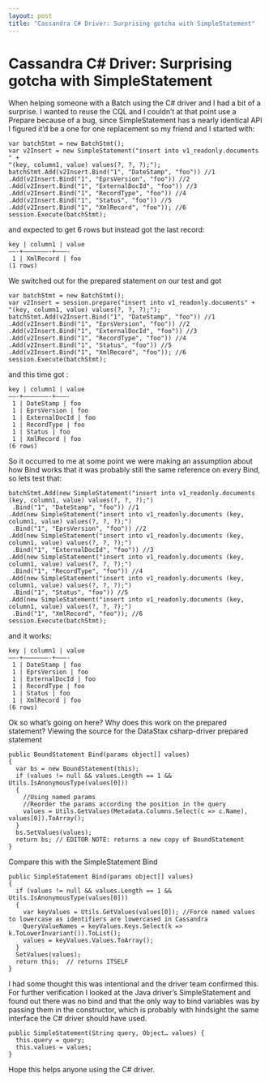 ```yaml
---
layout: post
title: "Cassandra C# Driver: Surprising gotcha with SimpleStatement"
---
```

<h1>Cassandra C# Driver: Surprising gotcha with SimpleStatement</h1>
When helping someone with a Batch using the C# driver and I had a bit of a surprise. I wanted to reuse the CQL and I couldn’t at that point use a Prepare because of a bug, since SimpleStatement has a nearly identical API I figured it’d be a one for one replacement so my friend and I started with:

    var batchStmt = new BatchStmt();
    var v2Insert = new SimpleStatement("insert into v1_readonly.documents " +
    "(key, column1, value) values(?, ?, ?);");
    batchStmt.Add(v2Insert.Bind("1", "DateStamp", "foo")) //1
    .Add(v2Insert.Bind("1", "EprsVersion", "foo")) //2
    .Add(v2Insert.Bind("1", "ExternalDocId", "foo")) //3
    .Add(v2Insert.Bind("1", "RecordType", "foo")) //4
    .Add(v2Insert.Bind("1", "Status", "foo")) //5
    .Add(v2Insert.Bind("1", "XmlRecord", "foo")); //6
    session.Execute(batchStmt);
    

and expected to get 6 rows but instead got the last record:

    key | column1 | value
    ——-+———————-+———-
     1 | XmlRecord | foo
    (1 rows)
    

We switched out for the prepared statement on our test and got

    var batchStmt = new BatchStmt();
    var v2Insert = session.prepare("insert into v1_readonly.documents" + 
    "(key, column1, value) values(?, ?, ?);");
    batchStmt.Add(v2Insert.Bind("1", "DateStamp", "foo")) //1
    .Add(v2Insert.Bind("1", "EprsVersion", "foo")) //2
    .Add(v2Insert.Bind("1", "ExternalDocId", "foo")) //3
    .Add(v2Insert.Bind("1", "RecordType", "foo")) //4
    .Add(v2Insert.Bind("1", "Status", "foo")) //5
    .Add(v2Insert.Bind("1", "XmlRecord", "foo")); //6
    session.Execute(batchStmt);
    

and this time got :

    key | column1 | value
    ——-+———————-+———-
     1 | DateStamp | foo
     1 | EprsVersion | foo
     1 | ExternalDocId | foo
     1 | RecordType | foo
     1 | Status | foo
     1 | XmlRecord | foo
    (6 rows)
    

So it occurred to me at some point we were making an assumption about how Bind works that it was probably still the same reference on every Bind, so lets test that:

    batchStmt.Add(new SimpleStatement("insert into v1_readonly.documents (key, column1, value) values(?, ?, ?);")
     .Bind("1", "DateStamp", "foo")) //1
    .Add(new SimpleStatement("insert into v1_readonly.documents (key, column1, value) values(?, ?, ?);")
     .Bind("1", "EprsVersion", "foo")) //2
    .Add(new SimpleStatement("insert into v1_readonly.documents (key, column1, value) values(?, ?, ?);")
     .Bind("1", "ExternalDocId", "foo")) //3
    .Add(new SimpleStatement("insert into v1_readonly.documents (key, column1, value) values(?, ?, ?);")
     .Bind("1", "RecordType", "foo")) //4
    .Add(new SimpleStatement("insert into v1_readonly.documents (key, column1, value) values(?, ?, ?);")
     .Bind("1", "Status", "foo")) //5
    .Add(new SimpleStatement("insert into v1_readonly.documents (key, column1, value) values(?, ?, ?);")
     .Bind("1", "XmlRecord", "foo")); //6
    session.Execute(batchStmt);
    

and it works:

    key | column1 | value
    ——-+———————-+———-
     1 | DateStamp | foo
     1 | EprsVersion | foo
     1 | ExternalDocId | foo
     1 | RecordType | foo
     1 | Status | foo
     1 | XmlRecord | foo
    (6 rows)
    

Ok so what’s going on here? Why does this work on the prepared statement? Viewing the source for the DataStax csharp-driver prepared statement

    public BoundStatement Bind(params object[] values) 
    { 
      var bs = new BoundStatement(this); 
      if (values != null && values.Length == 1 && Utils.IsAnonymousType(values[0])) 
      { 
        //Using named params 
        //Reorder the params according the position in the query 
        values = Utils.GetValues(Metadata.Columns.Select(c => c.Name), values[0]).ToArray(); 
      }  
      bs.SetValues(values); 
      return bs; // EDITOR NOTE: returns a new copy of BoundStatement
    }
    

Compare this with the SimpleStatement Bind

    public SimpleStatement Bind(params object[] values) 
    { 
      if (values != null && values.Length == 1 && Utils.IsAnonymousType(values[0])) 
      { 
        var keyValues = Utils.GetValues(values[0]); //Force named values to lowercase as identifiers are lowercased in Cassandra 
        QueryValueNames = keyValues.Keys.Select(k => k.ToLowerInvariant()).ToList();
        values = keyValues.Values.ToArray(); 
      } 
      SetValues(values);    
      return this;  // returns ITSELF
    }
    

I had some thought this was intentional and the driver team confirmed this. For further verification I looked at the Java driver’s SimpleStatement and found out there was no bind and that the only way to bind variables was by passing them in the constructor, which is probably with hindsight the same interface the C# driver should have used.

    public SimpleStatement(String query, Object… values) { 
      this.query = query;
      this.values = values; 
    }
    

Hope this helps anyone using the C# driver.
